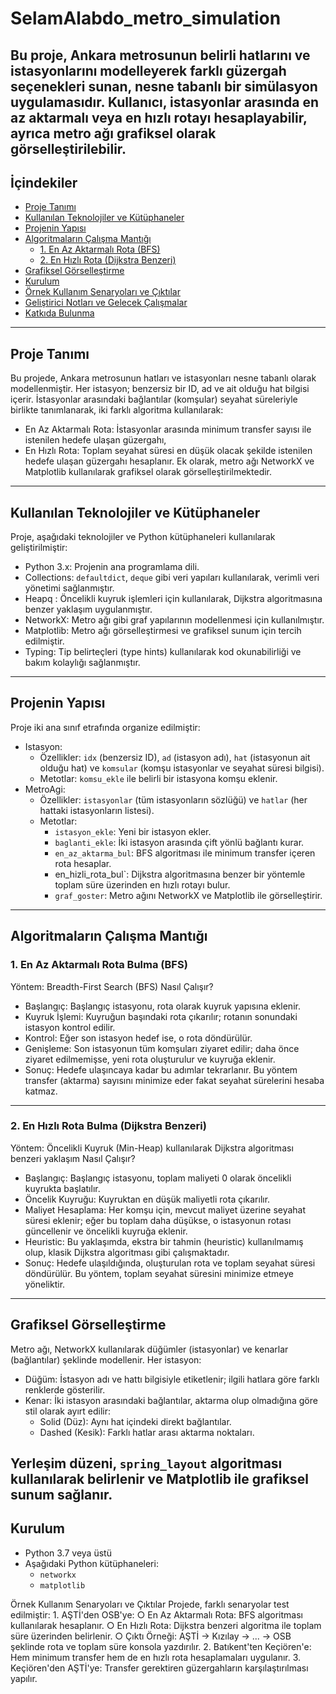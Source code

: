 # SelamAlabdo_metro_simulation


Bu proje, Ankara metrosunun belirli hatlarını ve istasyonlarını modelleyerek farklı güzergah seçenekleri sunan, nesne tabanlı bir simülasyon uygulamasıdır. Kullanıcı, istasyonlar arasında en az aktarmalı veya en hızlı rotayı hesaplayabilir, ayrıca metro ağı grafiksel olarak görselleştirilebilir.
---
## İçindekiler
- [Proje Tanımı](#proje-tanımı)
- [Kullanılan Teknolojiler ve Kütüphaneler](#kullanılan-teknolojiler-ve-kütüphaneler)
- [Projenin Yapısı](#projenin-yapısı)
- [Algoritmaların Çalışma Mantığı](#algoritmaların-çalışma-mantığı)
  - [1. En Az Aktarmalı Rota (BFS)](#1-en-az-aktarmalı-rota-bulma-bfs)
  - [2. En Hızlı Rota (Dijkstra Benzeri)](#2-en-hızlı-rota-bulma-dijkstra-benzeri)
- [Grafiksel Görselleştirme](#grafiksel-görselleştirme)
- [Kurulum](#kurulum)
- [Örnek Kullanım Senaryoları ve Çıktılar](#örnek-kullanım-senaryoları-ve-çıktılar)
- [Geliştirici Notları ve Gelecek Çalışmalar](#geliştirici-notları-ve-gelecek-çalışmalar)
- [Katkıda Bulunma](#katkıda-bulunma)
---
## Proje Tanımı
Bu projede, Ankara metrosunun hatları ve istasyonları nesne tabanlı olarak modellenmiştir. Her istasyon; benzersiz bir ID, ad ve ait olduğu hat bilgisi içerir. İstasyonlar arasındaki bağlantılar (komşular) seyahat süreleriyle birlikte tanımlanarak, iki farklı algoritma kullanılarak:
- En Az Aktarmalı Rota: İstasyonlar arasında minimum transfer sayısı ile istenilen hedefe ulaşan güzergahı,
- En Hızlı Rota: Toplam seyahat süresi en düşük olacak şekilde istenilen hedefe ulaşan güzergahı
hesaplanır. Ek olarak, metro ağı NetworkX ve Matplotlib kullanılarak grafiksel olarak görselleştirilmektedir.
---
## Kullanılan Teknolojiler ve Kütüphaneler
Proje, aşağıdaki teknolojiler ve Python kütüphaneleri kullanılarak geliştirilmiştir:
- Python 3.x: Projenin ana programlama dili.
- Collections: `defaultdict`, `deque` gibi veri yapıları kullanılarak, verimli veri yönetimi sağlanmıştır.
- Heapq : Öncelikli kuyruk işlemleri için kullanılarak, Dijkstra algoritmasına benzer yaklaşım uygulanmıştır.
- NetworkX: Metro ağı gibi graf yapılarının modellenmesi için kullanılmıştır.
- Matplotlib: Metro ağı görselleştirmesi ve grafiksel sunum için tercih edilmiştir.
-  Typing: Tip belirteçleri (type hints) kullanılarak kod okunabilirliği ve bakım kolaylığı sağlanmıştır.
----
## Projenin Yapısı
Proje iki ana sınıf etrafında organize edilmiştir:
- Istasyon:
  - Özellikler: `idx` (benzersiz ID), `ad` (istasyon adı), `hat` (istasyonun ait olduğu hat) ve `komsular` (komşu istasyonlar ve seyahat süresi bilgisi).  
  - Metotlar: `komsu_ekle` ile belirli bir istasyona komşu eklenir.
- MetroAgi:  
  - Özellikler: `istasyonlar` (tüm istasyonların sözlüğü) ve `hatlar` (her hattaki istasyonların listesi).  
  - Metotlar:
    - `istasyon_ekle`: Yeni bir istasyon ekler.  
    - `baglanti_ekle`: İki istasyon arasında çift yönlü bağlantı kurar.  
    - `en_az_aktarma_bul`: BFS algoritması ile minimum transfer içeren rota hesaplar.  
    -  en_hizli_rota_bul`: Dijkstra algoritmasına benzer bir yöntemle toplam süre üzerinden en hızlı rotayı bulur.  
    - `graf_goster`: Metro ağını NetworkX ve Matplotlib ile görselleştirir.
---
## Algoritmaların Çalışma Mantığı
### 1. En Az Aktarmalı Rota Bulma (BFS)
Yöntem: Breadth-First Search (BFS)
Nasıl Çalışır?
- Başlangıç: Başlangıç istasyonu, rota olarak kuyruk yapısına eklenir.
- Kuyruk İşlemi: Kuyruğun başındaki rota çıkarılır; rotanın sonundaki istasyon kontrol edilir.
- Kontrol: Eğer son istasyon hedef ise, o rota döndürülür.
- Genişleme: Son istasyonun tüm komşuları ziyaret edilir; daha önce ziyaret edilmemişse, yeni rota oluşturulur ve kuyruğa eklenir.
- Sonuç: Hedefe ulaşıncaya kadar bu adımlar tekrarlanır. Bu yöntem transfer (aktarma) sayısını minimize eder fakat seyahat sürelerini hesaba katmaz.
---
### 2. En Hızlı Rota Bulma (Dijkstra Benzeri)
Yöntem: Öncelikli Kuyruk (Min-Heap) kullanılarak Dijkstra algoritması benzeri yaklaşım
Nasıl Çalışır?
- Başlangıç: Başlangıç istasyonu, toplam maliyeti 0 olarak öncelikli kuyrukta başlatılır.
- Öncelik Kuyruğu: Kuyruktan en düşük maliyetli rota çıkarılır.
- Maliyet Hesaplama: Her komşu için, mevcut maliyet üzerine seyahat süresi eklenir; eğer bu toplam daha düşükse, o istasyonun rotası güncellenir ve öncelikli kuyruğa eklenir.
- Heuristic: Bu yaklaşımda, ekstra bir tahmin (heuristic) kullanılmamış olup, klasik Dijkstra algoritması gibi çalışmaktadır.
- Sonuç: Hedefe ulaşıldığında, oluşturulan rota ve toplam seyahat süresi döndürülür. Bu yöntem, toplam seyahat süresini minimize etmeye yöneliktir.
------
## Grafiksel Görselleştirme
Metro ağı,  NetworkX kullanılarak düğümler (istasyonlar) ve kenarlar (bağlantılar) şeklinde modellenir. Her istasyon:
- Düğüm: İstasyon adı ve hattı bilgisiyle etiketlenir; ilgili hatlara göre farklı renklerde gösterilir.
- Kenar: İki istasyon arasındaki bağlantılar, aktarma olup olmadığına göre stil olarak ayırt edilir:
  - Solid (Düz): Aynı hat içindeki direkt bağlantılar.
  - Dashed (Kesik): Farklı hatlar arası aktarma noktaları.
  
Yerleşim düzeni, `spring_layout` algoritması kullanılarak belirlenir ve Matplotlib ile grafiksel sunum sağlanır.
---
## Kurulum

- Python 3.7 veya üstü
- Aşağıdaki Python kütüphaneleri:
  - `networkx`
  - `matplotlib`

Örnek Kullanım Senaryoları ve Çıktılar
Projede, farklı senaryolar test edilmiştir:
	1. AŞTİ'den OSB'ye:
		○ En Az Aktarmalı Rota: BFS algoritması kullanılarak hesaplanır.
		○ En Hızlı Rota: Dijkstra benzeri algoritma ile toplam süre üzerinden belirlenir.
		○ Çıktı Örneği: AŞTİ -> Kızılay -> ... -> OSB şeklinde rota ve toplam süre konsola yazdırılır.
	2. Batıkent'ten Keçiören'e:
Hem minimum transfer hem de en hızlı rota hesaplamaları uygulanır.
	3. Keçiören'den AŞTİ'ye:
Transfer gerektiren güzergahların karşılaştırılması yapılır.

